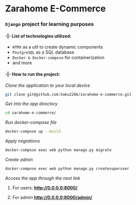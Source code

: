 # Zarahome E-Commerce

### `Django` project for learning purposes

#### -|- List of technologies utilized:

-   `HTMX` as a util to create dynamic components
-   `PostgreSQL` as a SQL database
-   `Docker & Docker-compose` for containerization
-   and more

#### -|- How to run the project:

_Clone the application to your local device_

```bash
git clone git@github.com:haku2266/zarahome-e-commerce.git
```

_Get into the app directory_

```bash
cd zarahome-e-commerce/
```

_Run docker-compose file_

``` bash
docker-compose up --build
```

_Apply migrations_
```bash
docker-compose exec web python manage.py migrate
```

_Create admin_
```bash
docker-compose exec web python manage.py createsuperuser
```

_Access the app through the next link_
1. For users:
**http://0.0.0.0:8000/**

3. For admin
**http://0.0.0.0:8000/admin/**

